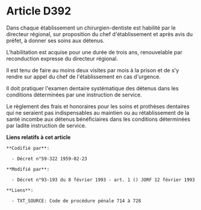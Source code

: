 # Article D392

Dans chaque établissement un chirurgien-dentiste est habilité par le directeur régional, sur proposition du chef
d'établissement et après avis du préfet, à donner ses soins aux détenus.

L'habilitation est acquise pour une durée de trois ans, renouvelable par reconduction expresse du directeur régional.

Il est tenu de faire au moins deux visites par mois à la prison et de s'y rendre sur appel du chef de l'établissement en cas
d'urgence.

Il doit pratiquer l'examen dentaire systématique des détenus dans les conditions déterminées par une instruction de service.

Le règlement des frais et honoraires pour les soins et prothèses dentaires qui ne seraient pas indispensables au maintien ou
au rétablissement de la santé incombe aux détenus bénéficiaires dans les conditions déterminées par ladite instruction de
service.

**Liens relatifs à cet article**

	**Codifié par**:

	  - Décret n°59-322 1959-02-23

	**Modifié par**:

	  - Décret n°93-193 du 8 février 1993 - art. 1 () JORF 12 février 1993

	**Liens**:

	  - TXT_SOURCE: Code de procédure pénale 714 à 728

